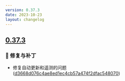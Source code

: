 ```yaml
---
version: 0.37.3
date: 2023-10-23
layout: changelog
---
```

## [0.37.3](#0.37.3)
### 🐛 修复与补丁

- 修复自动更新和遥测的问题 ([d3668d076c4ae8ed1ec4cb57a474f2dfac548070](https://github.com/Voxelum/x-minecraft-launcher/commit/d3668d076c4ae8ed1ec4cb57a474f2dfac548070))
